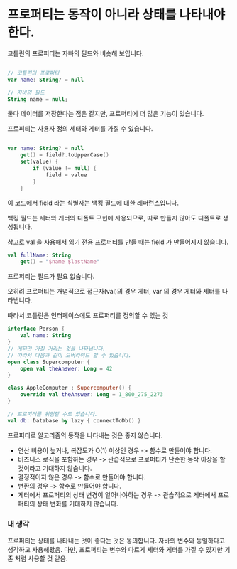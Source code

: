 
# 프로퍼티는 동작이 아니라 상태를 나타내야 한다.

코틀린의 프로퍼티는 자바의 필드와 비슷해 보입니다.

```kotlin

// 코틀린의 프로퍼티
var name: String? = null

// 자바의 필드
String name = null;

```

둘다 데이터를 저장한다는 점은 같지만, 프로퍼티에 더 많은 기능이 있습니다.

프로퍼티는 사용자 정의 세터와 게터를 가질 수 있습니다.

```kotlin

var name: String? = null
    get() = field?.toUpperCase()
    set(value) {
        if (value != null) {
            field = value
        }
    }

```

이 코드에서 field 라는 식별자는 백킹 필드에 대한 레퍼런스입니다.

백킹 필드는 세터와 게터의 디폴트 구현에 사용되므로, 따로 만들지 않아도 디폴트로 생성됩니다.

참고로 val 을 사용해서 읽기 전용 프로퍼티를 만들 때는 field 가 만들어지지 않습니다.

```kotlin
val fullName: String
    get() = "$name $lastName"

```

프로퍼티는 필드가 필요 없습니다.

오히려 프로퍼티는 개념적으로 접근자(val)의 경우 게터, var 의 경우 게터와 세터를 나타냅니다.

따라서 코틀린은 인터페이스에도 프로퍼티를 정의할 수 있는 것 

```kotlin
interface Person {
    val name: String
}
// 게터만 가질 거라는 것을 나타냅니다.
// 따라서 다음과 같이 오버라이드 할 수 있습니다.
open class Supercomputer {
    open val theAnswer: Long = 42
}

class AppleComputer : Supercomputer() {
    override val theAnswer: Long = 1_800_275_2273
}

// 프로퍼티를 위임할 수도 있습니다.
val db: Database by lazy { connectToDb() }


```

프로퍼티로 알고리즘의 동작을 나타내는 것은 좋지 않습니다. 

- 연산 비용이 높거나, 복잡도가 O(1) 이상인 경우 -> 함수로 만들어야 합니다.
- 비즈니스 로직을 포함하는 경우 -> 관습적으로 프로퍼티가 단순한 동작 이상을 할 것이라고 기대하지 않습니다.
- 결정적이지 않은 경우 -> 함수로 만들어야 합니다.
- 변환의 경우 -> 함수로 만들어야 합니다.
- 게터에서 프로퍼티의 상태 변경이 일어나야하는 경우 -> 관습적으로 게터에서 프로퍼티의 상태 변화를 기대하지 않습니다.

### 내 생각

프로퍼티는 상태를 나타내는 것이 좋다는 것은 동의합니다.
자바의 변수와 동일하다고 생각하고 사용해왔음.
다만, 프로퍼티는 변수와 다르게 세터와 게터를 가질 수 있지만 기존 처럼 사용할 것 같음.